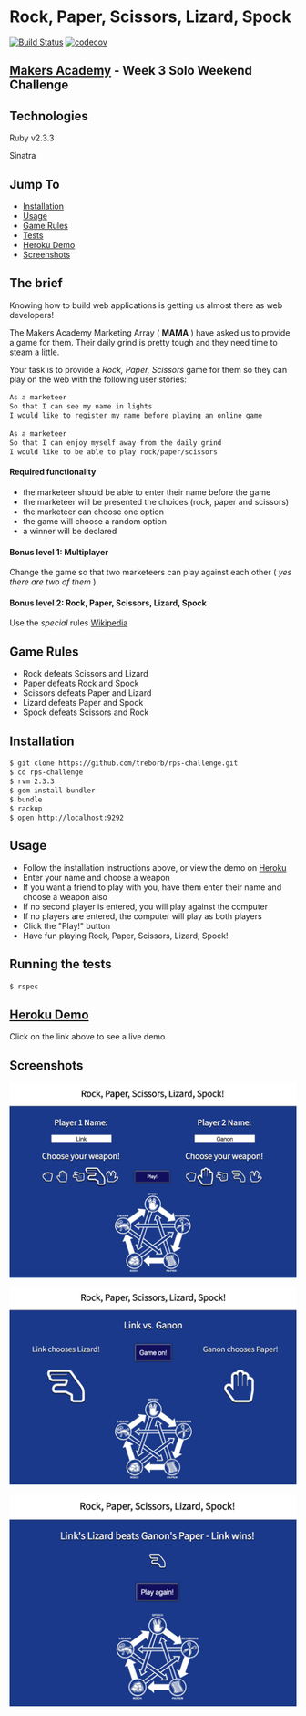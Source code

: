 # Rock, Paper, Scissors, Lizard, Spock

[![Build Status](https://travis-ci.org/treborb/rps-challenge.svg?branch=master)](https://travis-ci.org/treborb/rps-challenge)
[![codecov](https://codecov.io/gh/treborb/rps-challenge/branch/master/graph/badge.svg)](https://codecov.io/gh/treborb/rps-challenge)

## [Makers Academy](http://www.makersacademy.com) - Week 3 Solo Weekend Challenge

## Technologies
Ruby v2.3.3

Sinatra

## Jump To
* [Installation](#install)
* [Usage](#usage)
* [Game Rules](#rules)
* [Tests](#tests)
* [Heroku Demo](#demo)
* [Screenshots](#screenshots)

## The brief

Knowing how to build web applications is getting us almost there as web developers!

The Makers Academy Marketing Array ( **MAMA** ) have asked us to provide a game for them. Their daily grind is pretty tough and they need time to steam a little.

Your task is to provide a _Rock, Paper, Scissors_ game for them so they can play on the web with the following user stories:

```
As a marketeer
So that I can see my name in lights
I would like to register my name before playing an online game

As a marketeer
So that I can enjoy myself away from the daily grind
I would like to be able to play rock/paper/scissors
```

#### Required functionality

- the marketeer should be able to enter their name before the game
- the marketeer will be presented the choices (rock, paper and scissors)
- the marketeer can choose one option
- the game will choose a random option
- a winner will be declared

#### Bonus level 1: Multiplayer

Change the game so that two marketeers can play against each other ( _yes there are two of them_ ).

#### Bonus level 2: Rock, Paper, Scissors, Lizard, Spock

Use the _special_ rules [Wikipedia](http://en.wikipedia.org/wiki/Rock-paper-scissors-lizard-Spock)

## <a name="rules">Game Rules</a>

* Rock defeats Scissors and Lizard
* Paper defeats Rock and Spock
* Scissors defeats Paper and Lizard
* Lizard defeats Paper and Spock
* Spock defeats Scissors and Rock

## <a name="install">Installation</a>
```
$ git clone https://github.com/treborb/rps-challenge.git
$ cd rps-challenge
$ rvm 2.3.3
$ gem install bundler
$ bundle
$ rackup
$ open http://localhost:9292
```

## <a name="usage">Usage</a>

* Follow the installation instructions above, or view the demo on [Heroku](https://rock-paper-scissors-liz-spk.herokuapp.com)
* Enter your name and choose a weapon
* If you want a friend to play with you, have them enter their name and choose a weapon also
* If no second player is entered, you will play against the computer
* If no players are entered, the computer will play as both players
* Click the "Play!" button
* Have fun playing Rock, Paper, Scissors, Lizard, Spock!

## <a name="tests">Running the tests</a>
```ruby
$ rspec
```

## <a name="demo">[Heroku Demo](https://rock-paper-scissors-liz-spk.herokuapp.com)</a>
Click on the link above to see a live demo

## <a name="screenshots">Screenshots</a>

![Choosing a weapon](lib/public/img/screenshots/screenshot1.png)


![The weigh in](lib/public/img/screenshots/screenshot2.png)


![Link wins!](lib/public/img/screenshots/screenshot3.png)

